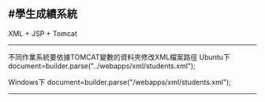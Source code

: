 #學生成績系統
------------------
XML + JSP + Tomcat

------------------
不同作業系統要依據TOMCAT變數的資料夾修改XML檔案路徑
Ubuntu下
document=builder.parse("../webapps/xml/students.xml");

Windows下
document=builder.parse("/webapps/xml/students.xml");

------------------



